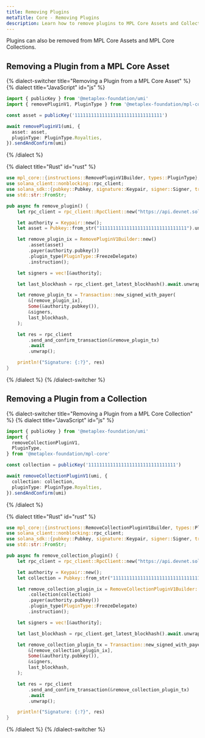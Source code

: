 ```yaml
---
title: Removing Plugins
metaTitle: Core - Removing Plugins
description: Learn how to remove plugins to MPL Core Assets and Collections
---
```


Plugins can also be removed from MPL Core Assets and MPL Core Collections.

## Removing a Plugin from a MPL Core Asset

{% dialect-switcher title="Removing a Plugin from a MPL Core Asset" %}
{% dialect title="JavaScript" id="js" %}

```ts
import { publicKey } from '@metaplex-foundation/umi'
import { removePluginV1, PluginType } from '@metaplex-foundation/mpl-core'

const asset = publicKey('11111111111111111111111111111111')

await removePluginV1(umi, {
  asset: asset,
  pluginType: PluginType.Royalties,
}).sendAndConfirm(umi)
```

{% /dialect %}

{% dialect title="Rust" id="rust" %}

```rust
use mpl_core::{instructions::RemovePluginV1Builder, types::PluginType};
use solana_client::nonblocking::rpc_client;
use solana_sdk::{pubkey::Pubkey, signature::Keypair, signer::Signer, transaction::Transaction};
use std::str::FromStr;

pub async fn remove_plugin() {
    let rpc_client = rpc_client::RpcClient::new("https://api.devnet.solana.com".to_string());

    let authority = Keypair::new();
    let asset = Pubkey::from_str("11111111111111111111111111111111").unwrap();

    let remove_plugin_ix = RemovePluginV1Builder::new()
        .asset(asset)
        .payer(authority.pubkey())
        .plugin_type(PluginType::FreezeDelegate)
        .instruction();

    let signers = vec![&authority];

    let last_blockhash = rpc_client.get_latest_blockhash().await.unwrap();

    let remove_plugin_tx = Transaction::new_signed_with_payer(
        &[remove_plugin_ix],
        Some(&authority.pubkey()),
        &signers,
        last_blockhash,
    );

    let res = rpc_client
        .send_and_confirm_transaction(&remove_plugin_tx)
        .await
        .unwrap();

    println!("Signature: {:?}", res)
}
```

{% /dialect %}
{% /dialect-switcher %}

## Removing a Plugin from a Collection

{% dialect-switcher title="Removing a Plugin from a MPL Core Collection" %}
{% dialect title="JavaScript" id="js" %}

```ts
import { publicKey } from '@metaplex-foundation/umi'
import {
  removeCollectionPluginV1,
  PluginType,
} from '@metaplex-foundation/mpl-core'

const collection = publicKey('11111111111111111111111111111111')

await removeCollectionPluginV1(umi, {
  collection: collection,
  pluginType: PluginType.Royalties,
}).sendAndConfirm(umi)
```

{% /dialect %}

{% dialect title="Rust" id="rust" %}

```rust
use mpl_core::{instructions::RemoveCollectionPluginV1Builder, types::PluginType};
use solana_client::nonblocking::rpc_client;
use solana_sdk::{pubkey::Pubkey, signature::Keypair, signer::Signer, transaction::Transaction};
use std::str::FromStr;

pub async fn remove_collection_plugin() {
    let rpc_client = rpc_client::RpcClient::new("https://api.devnet.solana.com".to_string());

    let authority = Keypair::new();
    let collection = Pubkey::from_str("11111111111111111111111111111111").unwrap();

    let remove_collection_plugin_ix = RemoveCollectionPluginV1Builder::new()
        .collection(collection)
        .payer(authority.pubkey())
        .plugin_type(PluginType::FreezeDelegate)
        .instruction();

    let signers = vec![&authority];

    let last_blockhash = rpc_client.get_latest_blockhash().await.unwrap();

    let remove_collection_plugin_tx = Transaction::new_signed_with_payer(
        &[remove_collection_plugin_ix],
        Some(&authority.pubkey()),
        &signers,
        last_blockhash,
    );

    let res = rpc_client
        .send_and_confirm_transaction(&remove_collection_plugin_tx)
        .await
        .unwrap();

    println!("Signature: {:?}", res)
}
```

{% /dialect %}
{% /dialect-switcher %}
